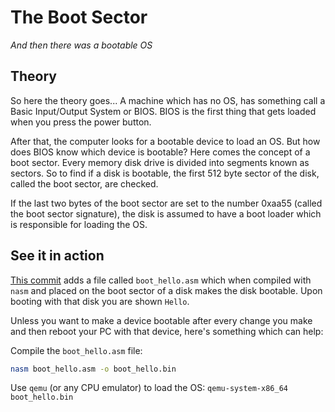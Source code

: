 # The Boot Sector
_And then there was a bootable OS_

## Theory
So here the theory goes... A machine which has no OS, has something call a Basic Input/Output System or BIOS. BIOS is the first thing that gets loaded when you press the power button.

After that, the computer looks for a bootable device to load an OS. But how does BIOS know which device is bootable? Here comes the concept of a boot sector. Every memory disk drive is divided into segments known as sectors. So to find if a disk is bootable, the first 512 byte sector of the disk, called the boot sector, are checked.

If the last two bytes of the boot sector are set to the number 0xaa55 (called the boot sector signature), the disk is assumed to have a boot loader which is responsible for loading the OS.


## See it in action
[This commit](https://github.com/coditva/Jazz/tree/df24113c45b520ae559ba338f3cdba2a3b655e3d) adds a file called `boot_hello.asm` which when compiled with `nasm` and placed on the boot sector of a disk makes the disk bootable. Upon booting with that disk you are shown `Hello`.

Unless you want to make a device bootable after every change you make and then reboot your PC with that device, here's something which can help:

Compile the `boot_hello.asm` file:
```bash
nasm boot_hello.asm -o boot_hello.bin
```

Use `qemu` (or any CPU emulator) to load the OS: `qemu-system-x86_64 boot_hello.bin`
